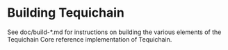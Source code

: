 # Building Tequichain

See doc/build-\*.md for instructions on building the various
elements of the Tequichain Core reference implementation of Tequichain.

